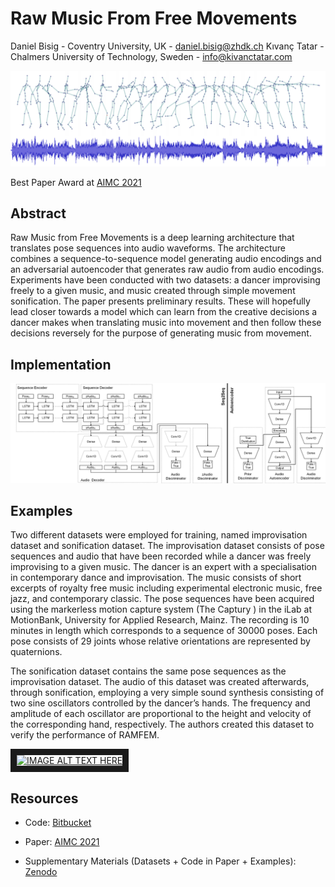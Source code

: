 # Raw Music From Free Movements

Daniel Bisig - Coventry University, UK - [daniel.bisig@zhdk.ch](daniel.bisig@zhdk.ch)
Kıvanç Tatar - Chalmers University of Technology, Sweden - [info@kivanctatar.com](info@kivanctatar.com) 

![](./content/movement_audio.png "Synchronized Movement and Audio")

Best Paper Award at [AIMC 2021](https://aimc2021.iem.at)

## Abstract

Raw Music from Free Movements is a deep learning architecture that translates pose sequences into audio waveforms. The architecture combines a sequence-to-sequence model generating audio encodings and an adversarial autoencoder that generates raw audio from audio encodings. Experiments have been conducted with two datasets: a dancer improvising freely to a given music, and music created through simple movement sonification. The paper presents preliminary results. These will hopefully lead closer towards a model which can learn from the creative decisions a dancer makes when translating music into movement and then follow these decisions reversely for the purpose of generating music from movement.

## Implementation
![Architecture](./content/seq2seq_autoencoder.png "Architecture")

## Examples

Two different datasets were employed for training, named improvisation dataset and sonification dataset. The improvisation dataset consists of pose sequences and audio that have been recorded while a dancer was freely improvising to a given music. The dancer is an expert with a specialisation in contemporary dance and improvisation. The music consists of short excerpts of royalty free music including experimental electronic music, free jazz, and contemporary classic. The pose sequences have been acquired using the markerless motion capture system (The Captury ) in the iLab at MotionBank, University for Applied Research, Mainz. The recording is 10 minutes in length which corresponds to a sequence of 30000 poses. Each pose consists of 29 joints whose relative orientations are represented by quaternions.

The sonification dataset contains the same pose sequences as the improvisation dataset. The audio of this dataset was created afterwards, through sonification, employing a very simple sound synthesis consisting of two sine oscillators controlled by the dancer’s hands. The frequency and amplitude of each oscillator are proportional to the height and velocity of the corresponding hand, respectively. The authors created this dataset to verify the performance of RAMFEM.

<a href="http://www.youtube.com/watch?feature=player_embedded&v=YOUTUBE_VIDEO_ID_HERE
" target="_blank"><img src="http://img.youtube.com/vi/YOUTUBE_VIDEO_ID_HERE/0.jpg" 
alt="IMAGE ALT TEXT HERE" width="240" height="180" border="10" /></a>

## Resources

- Code: [Bitbucket](https://bitbucket.org/dbisig/rawmusicfromfreemovements/src/master/)

- Paper: [AIMC 2021](https://aimc2021.iem.at/wp-content/uploads/2021/06/AIMC_2021_Bisig_Tatar.pdf)

- Supplementary Materials (Datasets + Code in Paper + Examples): [Zenodo](https://zenodo.org/record/4656086)
  